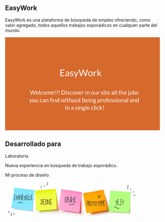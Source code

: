EasyWork
-----------------------------------------------------------------------------------------------------------------

EasyWork es una plataforma de búsqueda de empleo ofreciendo, como valor agregado, todos aquellos trabajos esporádicos en cualquier parte del mundo.

<img src="img/easyWork.png">


Desarrollado para
-----------------------------------------------------------------------------------------------------------------

Laboratoria

Nueva experiencia en búsqueda de trabajo esporádico.

Mi proceso de diseño

<img src="img/images.jpg">



